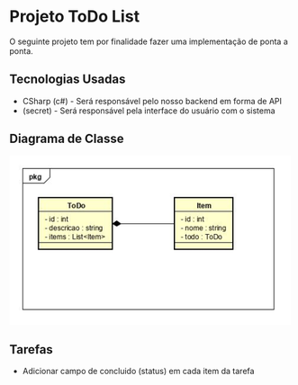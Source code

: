 # Projeto ToDo List

O seguinte projeto tem por finalidade fazer uma implementação de ponta a ponta.

## Tecnologias Usadas

-   CSharp (c#) - Será responsável pelo nosso backend em forma de API
-   (secret) - Será responsável pela interface do usuário com o sistema

## Diagrama de Classe

<img src="readme/diagrama_de_classe.JPG" alt="Diagrama de Classe" width="500" height="300" />

## Tarefas

-   Adicionar campo de concluido (status) em cada item da tarefa
